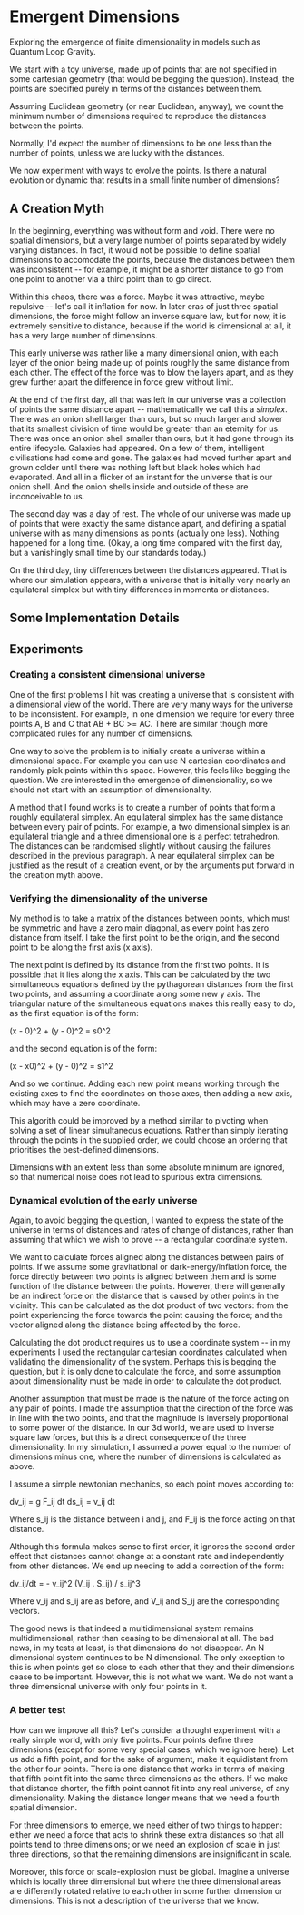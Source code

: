 # Emergent Dimensions

 Exploring the emergence of finite dimensionality in models such as Quantum Loop Gravity.

 We start with a toy universe, made up of points that are not specified in some cartesian geometry (that would be begging the question). Instead, the points are specified purely in terms of the distances between them.

 Assuming Euclidean geometry (or near Euclidean, anyway), we count the minimum number of dimensions required to reproduce the distances between the points.

 Normally, I'd expect the number of dimensions to be one less than the number of points, unless we are lucky with the distances.

 We now experiment with ways to evolve the points. Is there a natural evolution or dynamic that results in a small finite number of dimensions?

## A Creation Myth

 In the beginning, everything was without form and void. There were no spatial dimensions, but a very large number of points separated by widely varying distances. In fact, it would not be possible to define spatial dimensions to accomodate the points, because the distances between them was inconsistent -- for example, it might be a shorter distance to go from one point to another via a third point than to go direct.

 Within this chaos, there was a force. Maybe it was attractive, maybe repulsive -- let's call it inflation for now. In later eras of just three spatial dimensions, the force might follow an inverse square law, but for now, it is extremely sensitive to distance, because if the world is dimensional at all, it has a very large number of dimensions.

 This early universe was rather like a many dimensional onion, with each layer of the onion being made up of points roughly the same distance from each other. The effect of the force was to blow the layers apart, and as they grew further apart the difference in force grew without limit.

 At the end of the first day, all that was left in our universe was a collection of points the same distance apart -- mathematically we call this a _simplex_. There was an onion shell larger than ours, but so much larger and slower that its smallest division of time would be greater than an eternity for us. There was once an onion shell smaller than ours, but it had gone through its entire lifecycle. Galaxies had appeared. On a few of them, intelligent civilisations had come and gone. The galaxies had moved further apart and grown colder until there was nothing left but black holes which had evaporated. And all in a flicker of an instant for the universe that is our onion shell. And the onion shells inside and outside of these are inconceivable to us.

 The second day was a day of rest. The whole of our universe was made up of points that were exactly the same distance apart, and defining a spatial universe with as many dimensions as points (actually one less). Nothing happened for a long time. (Okay, a long time compared with the first day, but a vanishingly small time by our standards today.)

 On the third day, tiny differences between the distances appeared. That is where our simulation appears, with a universe that is initially very nearly an equilateral simplex but with tiny differences in momenta or distances.

## Some Implementation Details

## Experiments

### Creating a consistent dimensional universe

One of the first problems I hit was creating a universe that is consistent with a dimensional view of the world. There are very many ways for the universe to be inconsistent. For example, in one dimension we require for every three points A, B and C that AB + BC >= AC. There are similar though more complicated rules for any number of dimensions.

One way to solve the problem is to initially create a universe within a dimensional space. For example you can use N cartesian coordinates and randomly pick points within this space. However, this feels like begging the question. We are interested in the emergence of dimensionality, so we should not start with an assumption of dimensionality.

A method that I found works is to create a number of points that form a roughly equilateral simplex. An equilateral simplex has the same distance between every pair of points. For example, a two dimensional simplex is an equilateral triangle and a three dimensional one is a perfect tetrahedron. The distances can be randomised slightly without causing the failures described in the previous paragraph. A near equilateral simplex can be justified as the result of a creation event, or by the arguments put forward in the creation myth above.

### Verifying the dimensionality of the universe

My method is to take a matrix of the distances between points, which must be symmetric and have a zero main diagonal, as every point has zero distance from itself. I take the first point to be the origin, and the second point to be along the first axis (x axis).

The next point is defined by its distance from the first two points. It is possible that it lies along the x axis. This can be calculated by the two simultaneous equations defined by the pythagorean distances from the first two points, and assuming a coordinate along some new y axis. The triangular nature of the simultaneous equations makes this really easy to do, as the first equation is of the form:

(x - 0)^2 + (y - 0)^2 = s0^2

and the second equation is of the form:

(x - x0)^2 + (y - 0)^2 = s1^2

And so we continue. Adding each new point means working through the existing axes to find the coordinates on those axes, then adding a new axis, which may have a zero coordinate.

This algorith could be improved by a method similar to pivoting when solving a set of linear simultaneous equations. Rather than simply iterating through the points in the supplied order, we could choose an ordering that prioritises the best-defined dimensions.

Dimensions with an extent less than some absolute minimum are ignored, so that numerical noise does not lead to spurious extra dimensions.

### Dynamical evolution of the early universe

Again, to avoid begging the question, I wanted to express the state of the universe in terms of distances and rates of change of distances, rather than assuming that which we wish to prove -- a rectangular coordinate system.

We want to calculate forces aligned along the distances between pairs of points. If we assume some gravitational or dark-energy/inflation force, the force directly between two points is aligned between them and is some function of the distance between the points. However, there will generally be an indirect force on the distance that is caused by other points in the vicinity. This can be calculated as the dot product of two vectors: from the point experiencing the force towards the point causing the force; and the vector aligned along the distance being affected by the force.

Calculating the dot product requires us to use a coordinate system -- in my experiments I used the rectangular cartesian coordinates calculated when validating the dimensionality of the system. Perhaps this is begging the question, but it is only done to calculate the force, and some assumption about dimensionality must be made in order to calculate the dot product.

Another assumption that must be made is the nature of the force acting on any pair of points. I made the assumption that the direction of the force was in line with the two points, and that the magnitude is inversely proportional to some power of the distance. In our 3d world, we are used to inverse square law forces, but this is a direct consequence of the three dimensionality. In my simulation, I assumed a power equal to the number of dimensions minus one, where the number of dimensions is calculated as above.

I assume a simple newtonian mechanics, so each point moves according to:

dv_ij = g F_ij dt
ds_ij = v_ij dt

Where s_ij is the distance between i and j, and F_ij is the force acting on that distance.

Although this formula makes sense to first order, it ignores the second order effect that distances cannot change at a constant rate and independently from other distances. We end up needing to add a correction of the form:

dv_ij/dt = - v_ij^2 (V_ij . S_ij) / s_ij^3

Where v_ij and s_ij are as before, and V_ij and S_ij are the corresponding vectors.

The good news is that indeed a multidimensional system remains multidimensional, rather than ceasing to be dimensional at all. The bad news, in my tests at least, is that dimensions do not disappear. An N dimensional system continues to be N dimensional. The only exception to this is when points get so close to each other that they and their dimensions cease to be important. However, this is not what we want. We do not want a three dimensional universe with only four points in it.

### A better test

How can we improve all this? Let's consider a thought experiment with a really simple world, with only five points. Four points define three dimensions (except for some very special cases, which we ignore here). Let us add a fifth point, and for the sake of argument, make it equidistant from the other four points. There is one distance that works in terms of making that fifth point fit into the same three dimensions as the others. If we make that distance shorter, the fifth point cannot fit into any real universe, of any dimensionality. Making the distance longer means that we need a fourth spatial dimension.

For three dimensions to emerge, we need either of two things to happen: either we need a force that acts to shrink these extra distances so that all points tend to three dimensions; or we need an explosion of scale in just three directions, so that the remaining dimensions are insignificant in scale.

Moreover, this force or scale-explosion must be global. Imagine a universe which is locally three dimensional but where the three dimensional areas are differently rotated relative to each other in some further dimension or dimensions. This is not a description of the universe that we know.
 